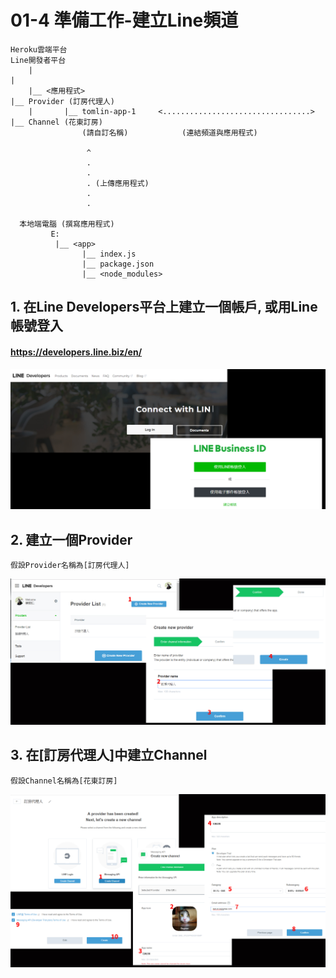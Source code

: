 # 01-4 準備工作-建立Line頻道


```
Heroku雲端平台                                                      Line開發者平台
    |                                                                    |
    |__ <應用程式>                                                        |__ Provider (訂房代理人)
    |       |__ tomlin-app-1     <.................................>            |__ Channel (花東訂房)       
                (請自訂名稱)            (連結頻道與應用程式)                               

                 ^                
                 .
                 .
                 . (上傳應用程式)
                 .
                 .
      
  本地端電腦 (撰寫應用程式)
         E:
          |__ <app>
                |__ index.js
                |__ package.json
                |__ <node_modules>
```

## 1. 在Line Developers平台上建立一個帳戶, 或用Line帳號登入

#### https://developers.line.biz/en/
![GitHub Logo](/imgs/4-1-1.jpg)


## 2. 建立一個Provider
```
假設Provider名稱為[訂房代理人] 
```
![GitHub Logo](/imgs/4-2-1.jpg)


## 3. 在[訂房代理人]中建立Channel
```
假設Channel名稱為[花東訂房] 
```
![GitHub Logo](/imgs/4-2-2.jpg)

